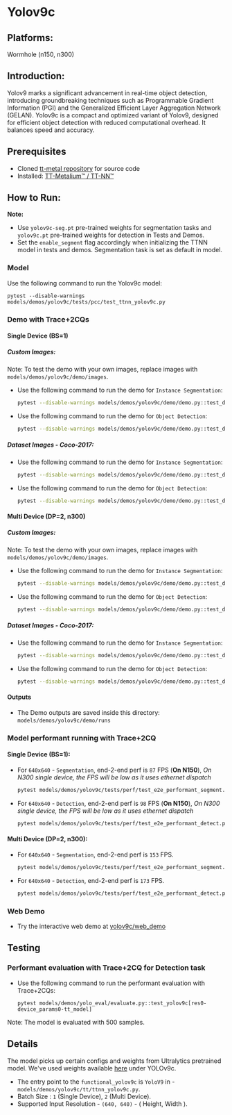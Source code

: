 # Yolov9c

## Platforms:
Wormhole (n150, n300)

## Introduction:
Yolov9 marks a significant advancement in real-time object detection, introducing groundbreaking techniques such as Programmable Gradient Information (PGI) and the Generalized Efficient Layer Aggregation Network (GELAN). Yolov9c is a compact and optimized variant of Yolov9, designed for efficient object detection with reduced computational overhead. It balances speed and accuracy.

## Prerequisites
- Cloned [tt-metal repository](https://github.com/tenstorrent/tt-metal) for source code
- Installed: [TT-Metalium™ / TT-NN™](https://github.com/tenstorrent/tt-metal/blob/main/INSTALLING.md)

## How to Run:
**Note:**
- Use `yolov9c-seg.pt` pre-trained weights for segmentation tasks and `yolov9c.pt` pre-trained weights for detection in Tests and Demos.
- Set the `enable_segment` flag accordingly when initializing the TTNN model in tests and demos. Segmentation task is set as default in model.

### Model
Use the following command to run the Yolov9c model:
  ```
  pytest --disable-warnings models/demos/yolov9c/tests/pcc/test_ttnn_yolov9c.py
  ```

### Demo with Trace+2CQs
#### Single Device (BS=1)
##### Custom Images:
Note: To test the demo with your own images, replace images with `models/demos/yolov9c/demo/images`.

- Use the following command to run the demo for `Instance Segmentation`:
  ```bash
  pytest --disable-warnings models/demos/yolov9c/demo/demo.py::test_demo_segment
  ```

- Use the following command to run the demo for `Object Detection`:
  ```bash
  pytest --disable-warnings models/demos/yolov9c/demo/demo.py::test_demo_detect
  ```

##### Dataset Images - Coco-2017:
- Use the following command to run the demo for `Instance Segmentation`:
  ```bash
  pytest --disable-warnings models/demos/yolov9c/demo/demo.py::test_demo_segment_dataset
  ```

- Use the following command to run the demo for `Object Detection`:
  ```bash
  pytest --disable-warnings models/demos/yolov9c/demo/demo.py::test_demo_detect_dataset
  ```

#### Multi Device (DP=2, n300)
##### Custom Images:
Note: To test the demo with your own images, replace images with `models/demos/yolov9c/demo/images`.

- Use the following command to run the demo for `Instance Segmentation`:
  ```bash
  pytest --disable-warnings models/demos/yolov9c/demo/demo.py::test_demo_segment_dp
  ```

- Use the following command to run the demo for `Object Detection`:
  ```bash
  pytest --disable-warnings models/demos/yolov9c/demo/demo.py::test_demo_detect_dp
  ```

##### Dataset Images - Coco-2017:
- Use the following command to run the demo for `Instance Segmentation`:
  ```bash
  pytest --disable-warnings models/demos/yolov9c/demo/demo.py::test_demo_segment_dataset_dp
  ```

- Use the following command to run the demo for `Object Detection`:
  ```bash
  pytest --disable-warnings models/demos/yolov9c/demo/demo.py::test_demo_detect_dataset_dp
  ```

#### Outputs
- The Demo outputs are saved inside this directory: `models/demos/yolov9c/demo/runs`

### Model performant running with Trace+2CQ
#### Single Device (BS=1):
- For `640x640` - `Segmentation`, end-2-end perf is `87` FPS (**On N150**), _On N300 single device, the FPS will be low as it uses ethernet dispatch_
  ```bash
  pytest models/demos/yolov9c/tests/perf/test_e2e_performant_segment.py::test_e2e_performant
  ```

- For `640x640` - `Detection`, end-2-end perf is `98` FPS (**On N150**), _On N300 single device, the FPS will be low as it uses ethernet dispatch_
  ```bash
  pytest models/demos/yolov9c/tests/perf/test_e2e_performant_detect.py::test_e2e_performant
  ```

#### Multi Device (DP=2, n300):
- For `640x640` - `Segmentation`, end-2-end perf is `153` FPS.
  ```bash
  pytest models/demos/yolov9c/tests/perf/test_e2e_performant_segment.py::test_e2e_performant_dp
  ```

- For `640x640` - `Detection`, end-2-end perf is `173` FPS.
  ```bash
  pytest models/demos/yolov9c/tests/perf/test_e2e_performant_detect.py::test_e2e_performant_dp
  ```

### Web Demo
- Try the interactive web demo at [yolov9c/web_demo](https://github.com/tenstorrent/tt-metal/blob/main/models/demos/yolov9c/web_demo/README.md)

## Testing
### Performant evaluation with Trace+2CQ for Detection task
- Use the following command to run the performant evaluation with Trace+2CQs:
  ```
  pytest models/demos/yolo_eval/evaluate.py::test_yolov9c[res0-device_params0-tt_model]
  ```
Note: The model is evaluated with 500 samples.

## Details
The model picks up certain configs and weights from Ultralytics pretrained model. We've used weights available [here](https://docs.ultralytics.com/models/yolov9/#performance-on-ms-coco-dataset) under YOLOv9c.

- The entry point to the `functional_yolov9c` is `YoloV9` in - `models/demos/yolov9c/tt/ttnn_yolov9c.py`.
- Batch Size : `1` (Single Device), `2` (Multi Device).
- Supported Input Resolution - `(640, 640)` - ( Height, Width ).

